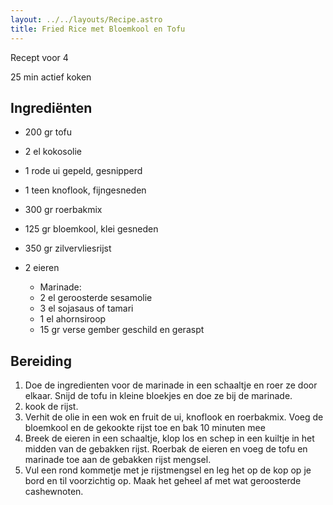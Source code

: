 ```yaml
---
layout: ../../layouts/Recipe.astro
title: Fried Rice met Bloemkool en Tofu
---
```



Recept voor 4

25 min actief koken 



## Ingrediënten

* 2﻿00 gr tofu
* 2﻿ el kokosolie
* 1﻿ rode ui gepeld, gesnipperd
* 1﻿ teen knoflook, fijngesneden
* 3﻿00 gr roerbakmix
* 1﻿25 gr bloemkool, klei gesneden
* 3﻿50 gr zilvervliesrijst
* 2﻿ eieren

  * M﻿arinade:
  * 2﻿ el geroosterde sesamolie
  * 3﻿ el sojasaus of tamari
  * 1﻿ el ahornsiroop
  * 1﻿5 gr verse gember geschild en geraspt



## Bereiding

1. D﻿oe de ingredienten voor de marinade in een schaaltje en roer ze door elkaar. Snijd de tofu in kleine bloekjes en doe ze bij de marinade. 
2. k﻿ook de rijst.
3. V﻿erhit de olie in een wok en fruit de ui, knoflook en roerbakmix. Voeg de bloemkool en de gekookte rijst toe en bak 10 minuten mee
4. B﻿reek de eieren in een schaaltje, klop los en schep in een kuiltje in het midden van de gebakken rijst. Roerbak de eieren en voeg de tofu en marinade toe aan de gebakken rijst mengsel. 
5. V﻿ul een rond kommetje met je rijstmengsel en leg het op de kop op je bord en til voorzichtig op. Maak het geheel af met wat geroosterde cashewnoten.